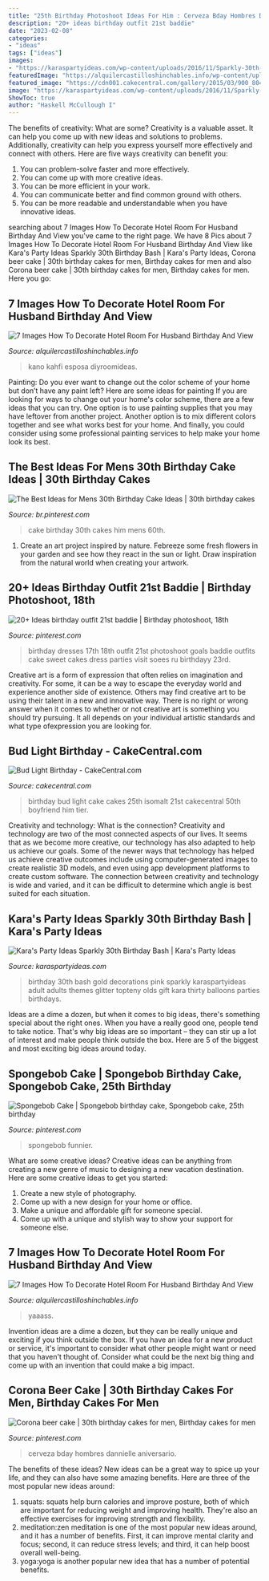 ```yaml
---
title: "25th Birthday Photoshoot Ideas For Him : Cerveza Bday Hombres Dannielle Aniversario"
description: "20+ ideas birthday outfit 21st baddie"
date: "2023-02-08"
categories:
- "ideas"
tags: ["ideas"]
images:
- "https://karaspartyideas.com/wp-content/uploads/2016/11/Sparkly-30th-Birthday-Bash-via-Karas-Party-Ideas-KarasPartyIdeas.com50.jpg"
featuredImage: "https://alquilercastilloshinchables.info/wp-content/uploads/2020/06/Romantic-decorated-hotel-room-for-hisher-birthday-Decoración-de-....jpg"
featured_image: "https://cdn001.cakecentral.com/gallery/2015/03/900_804957mJc9_bud-light-birthday.jpg"
image: "https://karaspartyideas.com/wp-content/uploads/2016/11/Sparkly-30th-Birthday-Bash-via-Karas-Party-Ideas-KarasPartyIdeas.com50.jpg"
ShowToc: true
author: "Haskell McCullough I"
---
```



The benefits of creativity: What are some?
Creativity is a valuable asset. It can help you come up with new ideas and solutions to problems. Additionally, creativity can help you express yourself more effectively and connect with others. Here are five ways creativity can benefit you: 
1) You can problem-solve faster and more effectively.
2) You can come up with more creative ideas.
3) You can be more efficient in your work.
4) You can communicate better and find common ground with others.
5) You can be more readable and understandable when you have innovative ideas.

	

		
searching about 7 Images How To Decorate Hotel Room For Husband Birthday And View you've came to the right page. We have 8 Pics about 7 Images How To Decorate Hotel Room For Husband Birthday And View like Kara&#039;s Party Ideas Sparkly 30th Birthday Bash | Kara&#039;s Party Ideas, Corona beer cake | 30th birthday cakes for men, Birthday cakes for men and also Corona beer cake | 30th birthday cakes for men, Birthday cakes for men. Here you go:
		
    
## 7 Images How To Decorate Hotel Room For Husband Birthday And View

<img loading=lazy src="https://alquilercastilloshinchables.info/wp-content/uploads/2020/06/Romantic-decorated-hotel-room-for-hisher-birthday-Decoración-de-....jpg" onerror="this.onerror=null;this.src='https://tse1.mm.bing.net/th?id=OIP.nr2J5Yj6Otg8yHZhC7zZhQHaHa&amp;pid=15.1';" alt="7 Images How To Decorate Hotel Room For Husband Birthday And View">

_Source: alquilercastilloshinchables.info_

>kano kahfi esposa diyroomideas. 

	

Painting: Do you ever want to change out the color scheme of your home but don’t have any paint left? Here are some ideas for painting
If you are looking for ways to change out your home's color scheme, there are a few ideas that you can try. One option is to use painting supplies that you may have leftover from another project. Another option is to mix different colors together and see what works best for your home. And finally, you could consider using some professional painting services to help make your home look its best.

    
## The Best Ideas For Mens 30th Birthday Cake Ideas | 30th Birthday Cakes

<img loading=lazy src="https://i.pinimg.com/736x/10/8d/7c/108d7c854e8bc61d3475f729a5456bb4.jpg" onerror="this.onerror=null;this.src='https://tse3.mm.bing.net/th?id=OIP._ieNEC51sIFZoBQmGiD2lgHaJ3&amp;pid=15.1';" alt="The Best Ideas for Mens 30th Birthday Cake Ideas | 30th birthday cakes">

_Source: br.pinterest.com_

>cake birthday 30th cakes him mens 60th. 

	

1. Create an art project inspired by nature. Febreeze some fresh flowers in your garden and see how they react in the sun or light. Draw inspiration from the natural world when creating your artwork.

    
## 20+ Ideas Birthday Outfit 21st Baddie | Birthday Photoshoot, 18th

<img loading=lazy src="https://i.pinimg.com/736x/cc/3e/69/cc3e69eac880240fb3012123092d7fe2.jpg" onerror="this.onerror=null;this.src='https://tse4.mm.bing.net/th?id=OIP.7Znje3NPWK8mAFS4GjmKvQAAAA&amp;pid=15.1';" alt="20+ Ideas birthday outfit 21st baddie | Birthday photoshoot, 18th">

_Source: pinterest.com_

>birthday dresses 17th 18th outfit 21st photoshoot goals baddie outfits cake sweet cakes dress parties visit soees ru birthdayy 23rd. 

	

Creative art is a form of expression that often relies on imagination and creativity. For some, it can be a way to escape the everyday world and experience another side of existence. Others may find creative art to be using their talent in a new and innovative way. There is no right or wrong answer when it comes to whether or not creative art is something you should try pursuing. It all depends on your individual artistic standards and what type ofexpression you are looking for.

    
## Bud Light Birthday - CakeCentral.com

<img loading=lazy src="https://cdn001.cakecentral.com/gallery/2015/03/900_804957mJc9_bud-light-birthday.jpg" onerror="this.onerror=null;this.src='https://tse4.mm.bing.net/th?id=OIP.vsLBHoYOxwYFO9T5CBG-AwHaLH&amp;pid=15.1';" alt="Bud Light Birthday - CakeCentral.com">

_Source: cakecentral.com_

>birthday bud light cake cakes 25th isomalt 21st cakecentral 50th boyfriend him tier. 

	

Creativity and technology: What is the connection?
Creativity and technology are two of the most connected aspects of our lives. It seems that as we become more creative, our technology has also adapted to help us achieve our goals. Some of the newer ways that technology has helped us achieve creative outcomes include using computer-generated images to create realistic 3D models, and even using app development platforms to create custom software. The connection between creativity and technology is wide and varied, and it can be difficult to determine which angle is best suited for each situation.

    
## Kara&#039;s Party Ideas Sparkly 30th Birthday Bash | Kara&#039;s Party Ideas

<img loading=lazy src="https://karaspartyideas.com/wp-content/uploads/2016/11/Sparkly-30th-Birthday-Bash-via-Karas-Party-Ideas-KarasPartyIdeas.com50.jpg" onerror="this.onerror=null;this.src='https://tse1.mm.bing.net/th?id=OIP.vDEbQ_oHppcYga6LfXfCvgHaLH&amp;pid=15.1';" alt="Kara&#039;s Party Ideas Sparkly 30th Birthday Bash | Kara&#039;s Party Ideas">

_Source: karaspartyideas.com_

>birthday 30th bash gold decorations pink sparkly karaspartyideas adult adults themes glitter topteny olds gift kara thirty balloons parties birthdays. 

	

Ideas are a dime a dozen, but when it comes to big ideas, there's something special about the right ones. When you have a really good one, people tend to take notice. That's why big ideas are so important – they can stir up a lot of interest and make people think outside the box. Here are 5 of the biggest and most exciting big ideas around today.

    
## Spongebob Cake | Spongebob Birthday Cake, Spongebob Cake, 25th Birthday

<img loading=lazy src="https://i.pinimg.com/736x/b2/6d/6a/b26d6a6fa10b5f521f885fa7e19af995.jpg" onerror="this.onerror=null;this.src='https://tse4.mm.bing.net/th?id=OIP.00DNRDXMgZoCkSHSLKTN-gHaHU&amp;pid=15.1';" alt="Spongebob Cake | Spongebob birthday cake, Spongebob cake, 25th birthday">

_Source: pinterest.com_

>spongebob funnier. 

	

What are some creative ideas?
Creative ideas can be anything from creating a new genre of music to designing a new vacation destination. Here are some creative ideas to get you started: 
1. Create a new style of photography.
2. Come up with a new design for your home or office.
3. Make a unique and affordable gift for someone special.
4. Come up with a unique and stylish way to show your support for someone else.

    
## 7 Images How To Decorate Hotel Room For Husband Birthday And View

<img loading=lazy src="https://alquilercastilloshinchables.info/wp-content/uploads/2020/06/Yaaass-With-images-Romantic-birthday-Romantic-room-surprise-....jpg" onerror="this.onerror=null;this.src='https://tse2.mm.bing.net/th?id=OIP.2Yz4PWtop2oN5oTGfjaQCwHaNK&amp;pid=15.1';" alt="7 Images How To Decorate Hotel Room For Husband Birthday And View">

_Source: alquilercastilloshinchables.info_

>yaaass. 

	

Invention ideas are a dime a dozen, but they can be really unique and exciting if you think outside the box. If you have an idea for a new product or service, it's important to consider what other people might want or need that you haven't thought of. Consider what could be the next big thing and come up with an invention that could make a big impact.

    
## Corona Beer Cake | 30th Birthday Cakes For Men, Birthday Cakes For Men

<img loading=lazy src="https://i.pinimg.com/originals/57/e3/aa/57e3aafc4aeec7f2f8c53ae9b8bfe47e.jpg" onerror="this.onerror=null;this.src='https://tse4.mm.bing.net/th?id=OIP.dWdVcfmGAXerzhsHUfTZnQHaJ3&amp;pid=15.1';" alt="Corona beer cake | 30th birthday cakes for men, Birthday cakes for men">

_Source: pinterest.com_

>cerveza bday hombres dannielle aniversario. 

	

The benefits of these ideas?
New ideas can be a great way to spice up your life, and they can also have some amazing benefits. Here are three of the most popular new ideas around: 
1. squats: squats help burn calories and improve posture, both of which are important for reducing weight and improving health. They're also an effective exercises for improving strength and flexibility. 
2. meditation:zen meditation is one of the most popular new ideas around, and it has a number of benefits. First, it can improve mental clarity and focus; second, it can reduce stress levels; and third, it can help boost overall well-being. 
3. yoga:yoga is another popular new idea that has a number of potential benefits.

